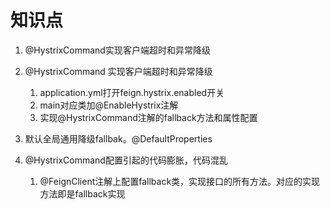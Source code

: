 # 知识点
1. @HystrixCommand实现客户端超时和异常降级

1. @HystrixCommand 实现客户端超时和异常降级
    1. application.yml打开feign.hystrix.enabled开关
    1. main对应类加@EnableHystrix注解
    1. 实现@HystrixCommand注解的fallback方法和属性配置

1. 默认全局通用降级fallbak。@DefaultProperties

1. @HystrixCommand配置引起的代码膨胀，代码混乱
    1. @FeignClient注解上配置fallback类，实现接口的所有方法。对应的实现方法即是fallback实现

